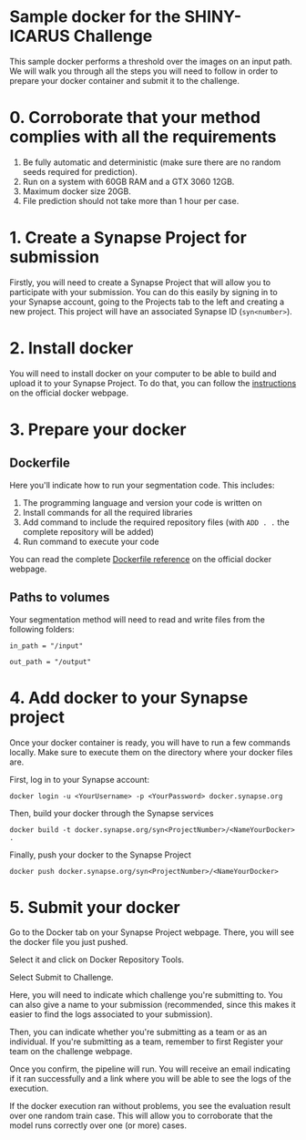 # Sample docker for the SHINY-ICARUS Challenge

This sample docker performs a threshold over the images on an input path.
We will walk you through all the steps you will need to follow in order to prepare your docker container and submit it to the challenge.


# 0. Corroborate that your method complies with all the requirements

1. Be fully automatic and deterministic (make sure there are no random seeds required for prediction).
1. Run on a system with 60GB RAM and a GTX 3060 12GB.
1. Maximum docker size 20GB.
1. File prediction should not take more than 1 hour per case.


# 1. Create a Synapse Project for submission

Firstly, you will need to create a Synapse Project that will allow you to participate with your submission.
You can do this easily by signing in to your Synapse account, going to the Projects tab to the left and creating a new project.
This project will have an associated Synapse ID (`syn<number>`).


# 2. Install docker

You will need to install docker on your computer to be able to build and upload it to your Synapse Project.
To do that, you can follow the [instructions](https://docs.docker.com/engine/install/ubuntu/#install-using-the-repository) on the official docker webpage.

# 3. Prepare your docker

## Dockerfile
Here you'll indicate how to run your segmentation code. This includes:
1. The programming language and version your code is written on
1. Install commands for all the required libraries
1. Add command to include the required repository files (with `ADD . .` the complete repository will be added)
1. Run command to execute your code

You can read the complete [Dockerfile reference](https://docs.docker.com/engine/reference/builder/) on the official docker webpage. 

## Paths to volumes

Your segmentation method will need to read and write files from the following folders:

`in_path = "/input"`

`out_path = "/output"`

# 4. Add docker to your Synapse project

Once your docker container is ready, you will have to run a few commands locally. Make sure to execute them on the directory where your docker files are.

First, log in to your Synapse account:

`docker login -u <YourUsername> -p <YourPassword> docker.synapse.org`

Then, build your docker through the Synapse services

`docker build -t docker.synapse.org/syn<ProjectNumber>/<NameYourDocker> .`

Finally, push your docker to the Synapse Project

`docker push docker.synapse.org/syn<ProjectNumber>/<NameYourDocker>`

# 5. Submit your docker

Go to the Docker tab on your Synapse Project webpage. There, you will see the docker file you just pushed.

Select it and click on Docker Repository Tools.

Select Submit to Challenge.

Here, you will need to indicate which challenge you're submitting to. You can also give a name to your submission (recommended, since this makes it easier to find the logs associated to your submission).

Then, you can indicate whether you're submitting as a team or as an individual. If you're submitting as a team, remember to first Register your team on the challenge webpage.

Once you confirm, the pipeline will run. You will receive an email indicating if it ran successfully and a link where you will be able to see the logs of the execution.

If the docker execution ran without problems, you see the evaluation result over one random train case. This will allow you to corroborate that the model runs correctly over one (or more) cases.